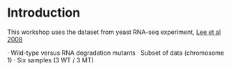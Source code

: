 # Introduction

This workshop uses the dataset from yeast RNA-seq experiment, <a href="https://journals.plos.org/plosgenetics/article?id=10.1371/journal.pgen.1000299">Lee et al 2008 </a>

· Wild-type versus RNA degradation mutants
· Subset of data (chromosome 1)
· Six samples (3 WT / 3 MT)


